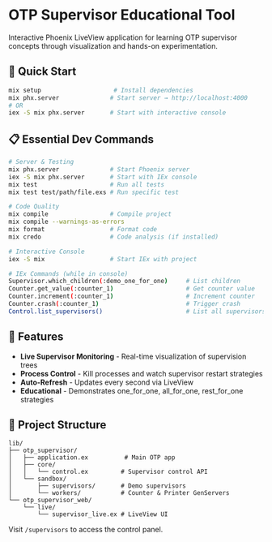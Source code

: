 # OTP Supervisor Educational Tool

Interactive Phoenix LiveView application for learning OTP supervisor concepts through visualization and hands-on experimentation.

## 🚀 Quick Start

```bash
mix setup                    # Install dependencies
mix phx.server              # Start server → http://localhost:4000
# OR
iex -S mix phx.server       # Start with interactive console
```

## 📋 Essential Dev Commands

```bash
# Server & Testing
mix phx.server              # Start Phoenix server
iex -S mix phx.server       # Start with IEx console
mix test                    # Run all tests
mix test test/path/file.exs # Run specific test

# Code Quality
mix compile                 # Compile project
mix compile --warnings-as-errors
mix format                  # Format code
mix credo                   # Code analysis (if installed)

# Interactive Console
iex -S mix                  # Start IEx with project

# IEx Commands (while in console)
Supervisor.which_children(:demo_one_for_one)     # List children
Counter.get_value(:counter_1)                    # Get counter value
Counter.increment(:counter_1)                    # Increment counter
Counter.crash(:counter_1)                        # Trigger crash
Control.list_supervisors()                       # List all supervisors
```

## 🎯 Features

- **Live Supervisor Monitoring** - Real-time visualization of supervision trees
- **Process Control** - Kill processes and watch supervisor restart strategies
- **Auto-Refresh** - Updates every second via LiveView
- **Educational** - Demonstrates one_for_one, all_for_one, rest_for_one strategies

## 📁 Project Structure

```
lib/
├── otp_supervisor/
│   ├── application.ex          # Main OTP app
│   ├── core/
│   │   └── control.ex         # Supervisor control API
│   └── sandbox/
│       ├── supervisors/       # Demo supervisors
│       └── workers/           # Counter & Printer GenServers
└── otp_supervisor_web/
    └── live/
        └── supervisor_live.ex # LiveView UI
```

Visit `/supervisors` to access the control panel.
